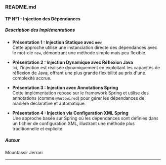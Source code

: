 

### README.md

#### TP N°1 - Injection des Dépendances

##### Description des Implémentations

- **Présentation 1 : Injection Statique avec `new`**  
  Cette approche utilise une instanciation directe des dépendances avec le mot-clé `new`, démontrant une méthode simple mais peu flexible.

- **Présentation 2 : Injection Dynamique avec Réflexion Java**  
  Ici, l'injection est réalisée dynamiquement en exploitant les capacités de réflexion de Java, offrant une plus grande flexibilité au prix d'une complexité accrue.

- **Présentation 3 : Injection avec Annotations Spring**  
  Cette implémentation repose sur le framework Spring et utilise des annotations (comme `@Autowired`) pour gérer les dépendances de manière declarative et automatique.

- **Présentation 4 : Injection via Configuration XML Spring**  
  Une approche basée sur Spring où les dépendances sont définies dans un fichier de configuration XML, illustrant une méthode plus traditionnelle et explicite.

##### Auteur
Mountassir Jerrari

---
